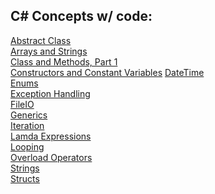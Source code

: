 <h2> C# Concepts w/ code: </h2>
<a href="https://github.com/rileyvaness/Tech-Academy-Projects/tree/master/AbstractClass/AbstractClass"> Abstract Class </a><br>
<a href="https://github.com/rileyvaness/Tech-Academy-Projects/tree/master/ArraysAndStringsProgram/ArraysAndStringsProgram"> Arrays and Strings</a><br>
<a href="https://github.com/rileyvaness/Tech-Academy-Projects/tree/master/ClassAndMethods/ClassAndMethods"> Class and Methods, Part 1</a><br>
<a href="https://github.com/rileyvaness/Tech-Academy-Projects/tree/master/ConstructorsAndConstVariables/ConstructorsAndConstVariables"> Constructors and Constant Variables</a>
<a href="https://github.com/rileyvaness/Tech-Academy-Projects/tree/master/DateTime/DateTime"> DateTime </a><br>
<a href="https://github.com/rileyvaness/Tech-Academy-Projects/tree/master/Enums/Enums"> Enums </a><br>
<a href="https://github.com/rileyvaness/Tech-Academy-Projects/tree/master/ExceptionHandlingProgram/ExceptionHandlingProgram"> Exception Handling</a><br>
<a href =" https://github.com/rileyvaness/Tech-Academy-Projects/tree/master/Exceptions/Exceptions> Exceptions</a>><br>
<a href= " https://github.com/rileyvaness/Tech-Academy-Projects/tree/master/FileIO/FileIO>FileIO </a><br>
<a href ="https://github.com/rileyvaness/Tech-Academy-Projects/tree/master/Generics/Generics">Generics </a><br>
<a href = " https://github.com/rileyvaness/Tech-Academy-Projects/tree/master/Inheritance/Inheritance> Inheritance </a><br>
<a href =" https://github.com/rileyvaness/Tech-Academy-Projects/tree/master/IterationProgram/IterationProgram> Iteration </a><br>
<a href ="https://github.com/rileyvaness/Tech-Academy-Projects/tree/master/LambdaExpressions/LambdaExpressions"> Lamda Expressions</a><br>
<a href= "https://github.com/rileyvaness/Tech-Academy-Projects/tree/master/LoopingExample/LoopingExample"> Looping </a><br>
<a href ="https://github.com/rileyvaness/Tech-Academy-Projects/tree/master/OverloadOperators/OverloadOperators"> Overload Operators </a><br>
<a href= " https://github.com/rileyvaness/Tech-Academy-Projects/tree/master/StringsProgram/StringsProgram">Strings </a><br>
<a href= " https://github.com/rileyvaness/Tech-Academy-Projects/tree/master/Structs/Structs"> Structs  </a><br>
<a href ""> </a>
<a href ""> </a>
<a href ""> </a>
<a href ""> </a>


